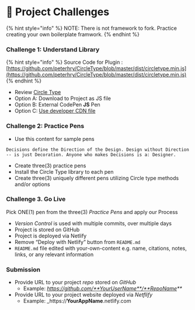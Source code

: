 # 💯 Project Challenges

{% hint style="info" %}
NOTE: There is not framework to fork. Practice creating your own boilerplate framwork.
{% endhint %}

### Challenge 1: Understand Library

{% hint style="info" %}
Source Code for Plugin : [https://github.com/peterhry/CircleType/blob/master/dist/circletype.min.js](https://github.com/peterhry/CircleType/blob/master/dist/circletype.min.js)
{% endhint %}

* Review [Circle Type](https://circletype.labwire.ca/)
* Option A: Download to Project as JS file
* Option B: External CodePen **JS** Pen
* Option C: [Use developer CDN file](https://circletype.labwire.ca/dist/circletype.min.js)

### Challenge 2: Practice Pens

* Use this content for sample pens

`Decisions define the Direction of the Design. Design without Direction -- is just Decoration. Anyone who makes Decisions is a: Designer.`

* Create three(3) practice pens
* Install the Circle Type library to each pen
* Create three(3) uniquely different pens utilizing Circle type methods and/or options

### Challenge 3. Go Live

Pick ONE(1) pen from the three(3) _Practice Pens_ and apply our Process

* _Version Control_ is used with multiple commits, over multiple days
* Project is stored on GitHub
* Project is deployed via Netlify
* Remove “Deploy with Netlify” button from `README.md`
* `README.md` file edited with your-own-content e.g. name, citations, notes, links, or any relevant information

### Submission

* Provide URL to your project _repo_ stored on _GitHub_
  * Example: _https://github.com/**YourUserName**/**RepoName**_
* Provide URL to your project website deployed via _Netflify_
  * Example: \_https://**YourAppName**.netlify.com
